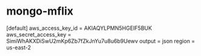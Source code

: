 # mongo-mflix

[default]
aws_access_key_id = AKIAQYLPMN5HGEIF5BUK
aws_secret_access_key = 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
output = json
region = us-east-2

